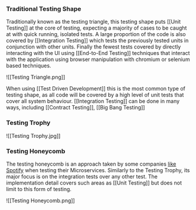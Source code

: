 ### Traditional Testing Shape
Traditionally known as the testing triangle, this testing shape puts [[Unit Testing]] at the core of testing, expecting a majority of cases to be caught at with quick running, isolated tests. A large proportion of the code is also covered by [[Integration Testing]] which tests the previously tested units in conjunction with other units. Finally the fewest tests covered by directly interacting with the UI using [[End-to-End Testing]] techniques that interact with the application using browser manipulation with chromium or selenium based techniques.

![[Testing Triangle.png]]

When using [[Test Driven Development]] this is the most common type of testing shape, as all code will be covered by a high level of unit tests that cover all system behaviour. [[Integration Testing]] can be done in many ways, including [[Contract Testing]], [[Big Bang Testing]]

### Testing Trophy
![[Testing Trophy.jpg]]

### Testing Honeycomb
The testing honeycomb is an approach taken by some companies [like Spotify](https://engineering.atspotify.com/2018/01/testing-of-microservices/) when testing their Microservices. Similarly to the Testing Trophy, its major focus is on the integration tests over any other test. The implementation detail covers such areas as [[Unit Testing]] but does not limit to this form of testing.

![[Testing Honeycomb.png]]
